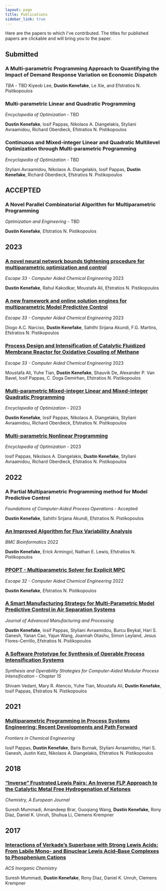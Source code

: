 ```yaml
---
layout: page
title: Publications
sidebar_link: true
---
```


Here are the papers to which I've contributed. The titles for published papers are clickable and will bring you to the paper.

## Submitted

### A Multi-parametric Programming Approach to Quantifying the Impact of Demand Response Variation on Economic Dispatch

*TBA* - TBD
Kiyeob Lee, **Dustin Kenefake**, Le Xie, and Efstratios N. Pistikopoulos

### Multi-parametric Linear and Quadratic Programming

*Encyclopedia of Optimization* - TBD

**Dustin Kenefake**, Iosif Pappas, Nikolaos A. Diangelakis, Styliani Avraamidou, Richard Oberdieck, Efstratios N. Pistikopoulos

### Continuous and Mixed-integer Linear and Quadratic Multilevel Optimization through Multi-parametric Programming

*Encyclopedia of Optimization* - TBD

Styliani Avraamidou,  Nikolaos A. Diangelakis, Iosif Pappas, **Dustin Kenefake**, Richard Oberdieck, Efstratios N. Pistikopoulos



## ACCEPTED

### A Novel Parallel Combinatorial Algorithm for Multiparametric Programming

*Optimization and Engineering* - TBD

**Dustin Kenefake**, Efstratios N. Pistikopoulos

## 2023

### [A novel neural network bounds tightening procedure for multiparametric optimization and control](https://www.sciencedirect.com/science/article/abs/pii/B9780443152740502924?via%3Dihub)

*Escape 33 - Computer Aided Chemical Engineering* 2023

**Dustin Kenefake**, Rahul Kakodkar, Moustafa Ali, Efstratios N. Pistikopoulos

### [A new framework and online solution engines for multiparametric Model Predictive Control](https://www.sciencedirect.com/science/article/abs/pii/B9780443152740501967?via%3Dihub)

*Escape 33 - Computer Aided Chemical Engineering* 2023

Diogo A.C. Narciso, **Dustin Kenefake**, Sahithi Srijana Akundi, F.G. Martins, Efstratios N. Pistikopoulos

### [Process Design and Intensification of Catalytic Fluidized Membrane Reactor for Oxidative Coupling of Methane](https://www.sciencedirect.com/science/article/abs/pii/B9780443152740503231)

*Escape 33 - Computer Aided Chemical Engineering* 2023

Moustafa Ali, Yuhe Tian, **Dustin Kenefake**, Shauvik De, Alexander P. Van Bavel, Iosif Pappas, C. Doga Demirhan, Efstratios N. Pistikopoulos

### [Multi-parametric Mixed-integer Linear and Mixed-integer Quadratic Programming](https://link.springer.com/referenceworkentry/10.1007/978-3-030-54621-2_754-1)

*Encyclopedia of Optimization* - 2023

**Dustin Kenefake**, Iosif Pappas, Nikolaos A. Diangelakis, Styliani Avraamidou, Richard Oberdieck, Efstratios N. Pistikopoulos

### [Multi-parametric Nonlinear Programming](https://link.springer.com/referenceworkentry/10.1007/978-3-030-54621-2_755-1)

*Encyclopedia of Optimization* - 2023

Iosif Pappas,  Nikolaos A. Diangelakis, **Dustin Kenefake**, Styliani Avraamidou, Richard Oberdieck, Efstratios N. Pistikopoulos



## 2022

### A Partial Multiparametric Programming method for Model Predictive Control

*Foundations of Computer-Aided Process Operations* - Accepted

**Dustin Kenefake**, Sahithi Srijana Akundi, Efstratios N. Pistikopoulos

### [An Improved Algorithm for Flux Variability Analysis](https://bmcbioinformatics.biomedcentral.com/articles/10.1186/s12859-022-05089-9)

*BMC Bioinformatics* 2022

**Dustin Kenefake**, Erick Armingol, Nathan E. Lewis, Efstratios N. Pistikopoulos

### [PPOPT - Multiparametric Solver for Explicit MPC](https://www.sciencedirect.com/science/article/abs/pii/B9780323958790502137?via%3Dihub)

*Escape 32 - Computer Aided Chemical Engineering* 2022

**Dustin Kenefake**, Efstratios N. Pistikopoulos


### [A Smart Manufacturing Strategy for Multi-Parametric Model Predictive Control in Air Separation Systems](https://aiche.onlinelibrary.wiley.com/doi/abs/10.1002/amp2.10120)

*Journal of Advanced Manufacturing and Processing*

**Dustin Kenefake**, Iosif Pappas, Styliani Avraamidou, Burcu Beykal, Hari S. Ganesh, Yanan Cao, Yajun Wang, Joannah Otashu, Simon Leyland, Jesus Flores-Cerrillo, Efstratios N. Pistikopoulos

### [A Software Prototype for Synthesis of Operable Process Intensification Systems](https://www.elsevier.com/books/synthesis-and-operability-strategies-for-computer-aided-modular-process-intensification/n-pistikopoulos/978-0-323-85587-7)
*Synthesis and Operability Strategies for Computer-Aided Modular Process Intensification - Chapter 15*

Shivam Vedant, Mary R. Atencio, Yuhe Tian, Moustafa Ali, **Dustin Kenefake**, Iosif Pappas, Efstratios N. Pistikopoulos


## 2021

### [Multiparametric Programming in Process Systems Engineering: Recent Developments and Path Forward](https://doi.org/10.3389/fceng.2020.620168) 

*Frontiers in Chemical Engineering*

Iosif Pappas, **Dustin Kenefake**, Baris Burnak, Styliani Avraamidou, Hari S. Ganesh, Justin Katz, Nikolaos A. Diangelakis, Efstratios N. Pistikopoulos


## 2018
### [“Inverse” Frustrated Lewis Pairs: An Inverse FLP Approach to the Catalytic Metal Free Hydrogenation of Ketones](https://doi.org/10.1002/chem.201804370)

*Chemistry, A European Journal*

Suresh Mummadi, Amandeep Brar, Guoqiang Wang, **Dustin Kenefake**, Rony Diaz, Daniel K. Unruh, Shuhua Li, Clemens Krempner

## 2017
### [Interactions of Verkade’s Superbase with Strong Lewis Acids: From Labile Mono- and Binuclear Lewis Acid–Base Complexes to Phosphenium Cations](https://doi.org/10.1021/acs.inorgchem.7b01719)

*ACS Inorganic Chemistry*

Suresh Mummadi, **Dustin Kenefake**, Rony Diaz, Daniel K. Unruh, Clemens Krempner
